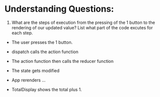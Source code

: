 # Understanding Questions:

1. What are the steps of execution from the pressing of the 1 button to the rendering of our updated value? List what part of the code excutes for each step.

- The user presses the 1 button.
- dispatch calls the action function
- The action function then calls the reducer function
- The state gets modified
- App rerenders
  ...

- TotalDisplay shows the total plus 1.

